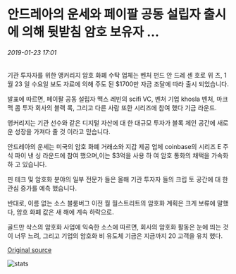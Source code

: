 # 안드레아의 운세와 페이팔 공동 설립자 출시에 의해 뒷받침 암호 보유자 ...

###### 2019-01-23 17:01

기관 투자자를 위한 앵커리지 암호 화폐 수탁 업체는 벤처 펀드 안 드레 센 호로 위 츠, 1 월 23 일 수요일 보도 자료에 의해 주도 된 $1700만 자금 조달에 따라 출시 되었습니다.

발표에 따르면, 페이팔 공동 설립자 맥스 레빈의 scifi VC, 벤처 기업 khosla 벤처, 마크 맥 콤 투자 회사의 블랙 록, 그리고 다른 사람 또한 시리즈에 참여 했다 기금 라운드.

앵커리지는 기관 선수와 같은 디지털 자산에 대 한 대규모 투자가 블록 체인 공간에 새로운 성장을 가져다 줄 것 이라고 믿습니다.

안드레아의 운세는 미국의 암호 화폐 거래소와 지갑 제공 업체 coinbase의 시리즈 E 주식 파이 낸 싱 라운드에 참여 했으며,이는 $3억을 사용 하 여 암호 통화의 채택을 가속화 하 고 있습니다.

핀 테크 및 암호화 분야의 일부 전문가 들은 올해 기관 투자자 들의 크립 토 공간에 대 한 관심 증가를 예측 했습니다.

반대로, 이름 없는 소스 블룸버그 이전 월 월스트리트의 암호화 계획은 크게 보류에 말했다, 암호 화폐 값은 새 해에 계속 하락으로.

골드만 삭스의 암호화 사업에 익숙한 소스에 따르면, 회사의 암호화 활동은 눈에 띄는 것이 너무 느려, 그리고 기업의 암호화 비 유도체 기금은 지금까지 20 고객을 유치 했다.

[Original source](https://cointelegraph.com/news/crypto-custodian-backed-by-andreessen-horowitz-and-paypal-co-founder-launches)

![stats](https://c.statcounter.com/11760860/0/a89fa40b/1/ "stats")